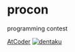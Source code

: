 # procon
programming contest

[AtCoder](https://atcoder.jp/users/dentaku)
[![dentaku](https://img.shields.io/endpoint?url=https%3A%2F%2Fatcoder-badges.now.sh%2Fapi%2Fatcoder%2Fjson%2Fdentaku)](https://atcoder.jp/users/dentaku)
